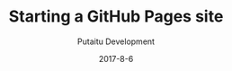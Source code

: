 ---
title: 'Starting a GitHub Pages site'
description: 'Creating a site using HashBrown and GitHub Pages'
sections:
    -
        template: richTextSection
        text: "<p>Please use the official <a href=\"https://github.com/Putaitu/hashbrown-jekyll-driver\">HashBrown Jekyll driver</a> and check out the <a href=\"https://github.com/Putaitu/hashbrown-jekyll-driver/tree/example\">example project</a></p>\n"
meta:
    id: c0b6b1741c47f7237adba1636ffa20d1784efba9
    parentId: bf70856caed6633b734d5b0e7b61a651305571f1
    language: en
date: '2017-8-6'
author: 'Putaitu Development'
permalink: /guides/starting-a-github-pages-site/
layout: sectionPage
---
